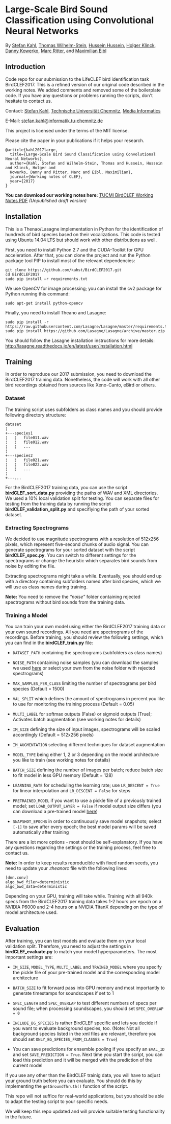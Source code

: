 # Large-Scale Bird Sound Classification using Convolutional Neural Networks
By [Stefan Kahl](http://medien.informatik.tu-chemnitz.de/skahl/about/), [Thomas Wilhelm-Stein](https://www.tu-chemnitz.de/informatik/HomePages/Medieninformatik/team.php.en), [Hussein Hussein](https://www.tu-chemnitz.de/informatik/HomePages/Medieninformatik/team.php.en), [Holger Klinck](http://www.birds.cornell.edu/page.aspx?pid=1735&id=489), [Danny Kowerko](https://www.tu-chemnitz.de/informatik/mc/staff.php.en), [Marc Ritter](https://www.cb.hs-mittweida.de/professoren/informatik/prof-ritter.html), and [Maximilian Eibl](https://www.tu-chemnitz.de/informatik/HomePages/Medieninformatik/team.php.en)

## Introduction
Code repo for our submission to the LifeCLEF bird identification task BirdCLEF2017. This is a refined version of our original code described in the working notes. We added comments and removed some of the boilerplate code. If you have any questions or problems running the scripts, don't hesitate to contact us.

Contact:  [Stefan Kahl](http://medien.informatik.tu-chemnitz.de/skahl/about/), [Technische Universität Chemnitz](https://www.tu-chemnitz.de/index.html.en), [Media Informatics](https://www.tu-chemnitz.de/informatik/Medieninformatik/index.php.en)

E-Mail: stefan.kahl@informatik.tu-chemnitz.de

This project is licensed under the terms of the MIT license.

Please cite the paper in your publications if it helps your research.

```
@article{kahl2017large,
  title={Large-Scale Bird Sound Classification using Convolutional Neural Networks},
  author={Kahl, Stefan and Wilhelm-Stein, Thomas and Hussein, Hussein and Klinck, Holger and 
  Kowerko, Danny and Ritter, Marc and Eibl, Maximilian},
  journal={Working notes of CLEF},
  year={2017}
}
```

<b>You can download our working notes here:</b> [TUCMI BirdCLEF Working Notes PDF](https://box.tu-chemnitz.de/index.php/s/zoc8jX7xToXFg1b) <i>(Unpublished draft version)</i>

## Installation
This is a Thenao/Lasagne implementation in Python for the identification of hundreds of bird species based on their vocalizations. This code is tested using Ubuntu 14.04 LTS but should work with other distributions as well.

First, you need to install Python 2.7 and the CUDA-Toolkit for GPU acceleration. After that, you can clone the project and run the Python package tool PIP to install most of the relevant dependencies:

```
git clone https://github.com/kahst/BirdCLEF2017.git
cd BirdCLEF2017
sudo pip install –r requirements.txt
```

We use OpenCV for image processing; you can install the cv2 package for Python running this command:

```
sudo apt-get install python-opencv
```

Finally, you need to install Theano and Lasagne:
```
sudo pip install -r https://raw.githubusercontent.com/Lasagne/Lasagne/master/requirements.txt
sudo pip install https://github.com/Lasagne/Lasagne/archive/master.zip
```

You should follow the Lasagne installation instructions for more details: 
http://lasagne.readthedocs.io/en/latest/user/installation.html

## Training
In order to reproduce our 2017 submission, you need to download the BirdCLEF2017 training data. Nonetheless, the code will work with all other bird recordings obtained from sources like Xeno-Canto, eBird or others. 

### Dataset
The training script uses subfolders as class names and you should provide following directory structure:

```
dataset   
¦
+---species1
¦   ¦   file011.wav
¦   ¦   file012.wav
¦   ¦   ...
¦   
+---species2
¦   ¦   file021.wav
¦   ¦   file022.wav
¦   ¦   ...
¦    
+---...
```
 
 For the BirdCLEF2017 training data, you can use the script <b>birdCLEF_sort_data.py</b> providing the paths of WAV and XML directories. We used a 10% local validation split for testing. You can separate files for testing from the training data by running the script  <b>birdCLEF_validation_split.py</b> and specifiying the path of your sorted dataset.

### Extracting Spectrograms
We decided to use magnitude spectrograms with a resolution of 512x256 pixels, which represent five-second chunks of audio signal. You can generate spectrograms for your sorted dataset with the script <b>birdCLEF_spec.py</b>. You can switch to different settings for the spectrograms or change the heuristic which separates bird sounds from noise by editing the file.

Extracting spectrograms might take a while. Eventually, you should end up with a directory containing subfolders named after bird species, which we will use as class names during training. 

<b>Note:</b> You need to remove the <i>“noise”</i> folder containing rejected spectrograms without bird sounds from the training data. 

### Training a Model
You can train your own model using either the BirdCLEF2017 training data or your own sound recordings. All you need are spectrograms of the recordings. Before training, you should review the following settings, which you can find in the <b>birdCLEF_train.py</b> file:

- `DATASET_PATH` containing the spectrograms (subfolders as class names)

- `NOISE_PATH` containing noise samples (you can download the samples we used [here](https://box.tu-chemnitz.de/index.php/s/SYRXElhPd6QtA0u) or select your own from the noise folder with rejected spectrograms)

- `MAX_SAMPLES_PER_CLASS` limiting the number of spectrograms per bird species (Default = 1500)

- `VAL_SPLIT` which defines the amount of spectrograms in percent you like to use for monitoring the training process (Default = 0.05)

- `MULTI_LABEL` for softmax outputs (False) or sigmoid outputs (True); Activates batch augmentation (see working notes for details)

- `IM_SIZE` defining the size of input images, spectrograms will be scaled accordingly (Default = 512x256 pixels)

- `IM_AUGMENTATION` selecting different techniques for dataset augmentation

- `MODEL_TYPE` being either 1, 2 or 3 depending on the model architecture you like to train (see working notes for details)

- `BATCH_SIZE` defining the number of images per batch; reduce batch size to fit model in less GPU memory (Default = 128)

- `LEARNING_RATE` for scheduling the learning rate; use `LR_DESCENT = True` for linear interpolation and `LR_DESCENT = False` for steps

- `PRETRAINED_MODEL` if you want to use a pickle file of a previously trained model; set `LOAD_OUTPUT_LAYER = False` if model output size differs (you can download a pre-trained model [here](https://box.tu-chemnitz.de/index.php/s/iPUsAA94KPtWaVf))

- `SNAPSHOT_EPOCHS` in order to continuously save model snapshots; select `[-1]` to save after every epoch; the best model params will be saved automatically after training

There are a lot more options - most should be self-explanatory. If you have any questions regarding the settings or the training process, feel free to contact us. 

<b>Note:</b> In order to keep results reproducible with fixed random seeds, you need to update your <i>.theanorc</i> file with the following lines:

```
[dnn.conv]
algo_bwd_filer=deterministic
algo_bwd_data=deterministic
```

Depending on your GPU, training will take while. Training with all 940k specs from the BirdCLEF2017 training data takes 1-2 hours per epoch on a NVIDIA P6000 and 2-4 hours on a NVIDIA TitanX depending on the type of model architecture used.

## Evaluation
After training, you can test models and evaluate them on your local validation split. Therefore, you need to adjust the settings in <b>birdCLEF_evaluate.py</b> to match your model hyperparameters. The most important settings are:

- `IM_SIZE`, `MODEL_TYPE`, `MULTI_LABEL` and `TRAINED_MODEL` where you specify the pickle file of your pre-trained model and the corresponding model architecture

- `BATCH_SIZE` to fit forward pass into GPU memory and most importantly to generate timestamps for soundscapes if set to 1
- `SPEC_LENGTH` and `SPEC_OVERLAP` to test different numbers of specs per sound file; when processing soundscapes, you should set `SPEC_OVERLAP = 0`

- `INCLUDE_BG_SPECIES` is rather BirdCLEF specific and lets you decide if you want to evaluate background species, too. (Note: Not all background species listed in the xml files are relevant, therefore you should set `ONLY_BG_SPECIES_FROM_CLASSES = True`)

- You can save predictions for ensemble pooling if you specify an `EVAL_ID` and set `SAVE_PREDICTION = True`. Next time you start the script, you can load this prediction and it will be merged with the prediction of the current model

If you use any other than the BirdCLEF trainig data, you will have to adjust your ground truth before you can evaluate. You should do this by implementing the `getGroundThruth()` function of the script.

This repo will not suffice for real-world applications, but you should be able to adapt the testing script to your specific needs.

We will keep this repo updated and will provide suitable testing functionality in the future.

